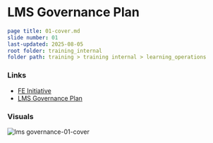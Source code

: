 # LMS Governance Plan

```yaml
page title: 01-cover.md
slide number: 01
last-updated: 2025-08-05
root folder: training_internal
folder path: training > training internal > learning_operations 
```
### Links
- [FE Initiative](https://www.notion.so/dbtlabs/LMS-Governance-FE-Scope-1eebb38ebda78021882df6e8eb8b57de?source=copy_link)
- [LMS Governance Plan](https://docs.google.com/presentation/d/12MUHWg6rtILQMD11Yj9VfeAi0HLyOW1RZyx6K8WRcMg/edit?usp=sharing)
  

### Visuals
![lms governance-01-cover](https://github.com/user-attachments/assets/30492cc6-003c-414d-8bff-25890b7dc960)
